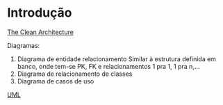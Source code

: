 
# Introdução

[The Clean Architecture](https://blog.cleancoder.com/uncle-bob/2012/08/13/the-clean-architecture.html)

Diagramas:
1. Diagrama de entidade relacionamento
Similar à estrutura definida em banco, onde tem-se PK, FK e relacionamentos 1 pra 1, 1 pra n,...
2. Diagrama de relacionamento de classes
3. Diagrama de casos de uso

[UML](https://github.com/programadorLhama/Material-Introdutorio-UML)